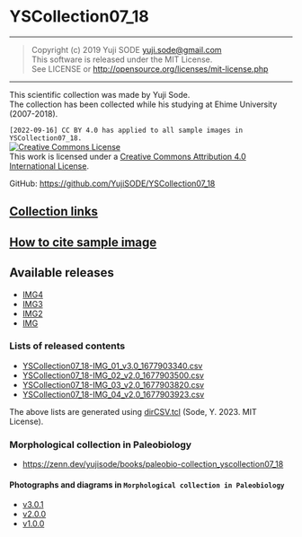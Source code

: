 # YSCollection07_18
______
>Copyright (c) 2019 Yuji SODE <yuji.sode@gmail.com>  
>This software is released under the MIT License.  
>See LICENSE or http://opensource.org/licenses/mit-license.php
______
This scientific collection was made by Yuji Sode.  
The collection has been collected while his studying at Ehime University (2007-2018).

`[2022-09-16] CC BY 4.0 has applied to all sample images in YSCollection07_18.`  
<a rel="license" href="http://creativecommons.org/licenses/by/4.0/"><img alt="Creative Commons License" style="border-width:0" src="https://i.creativecommons.org/l/by/4.0/88x31.png" /></a><br />This work is licensed under a <a rel="license" href="http://creativecommons.org/licenses/by/4.0/">Creative Commons Attribution 4.0 International License</a>.

GitHub: https://github.com/YujiSODE/YSCollection07_18  
## [Collection links](https://github.com/YujiSODE/YSCollection07_18/wiki)
## [How to cite sample image](https://github.com/YujiSODE/YSCollection07_18/blob/master/howToCite.md)

## Available releases
- [IMG4](https://github.com/YujiSODE/YSCollection07_18/releases/tag/IMG_04_v2.0)
- [IMG3](https://github.com/YujiSODE/YSCollection07_18/releases/tag/IMG_03_v2.0)
- [IMG2](https://github.com/YujiSODE/YSCollection07_18/releases/tag/IMG_02_v2.0)
- [IMG](https://github.com/YujiSODE/YSCollection07_18/releases/tag/IMG_01_v3.0)

### Lists of released contents
- [YSCollection07_18-IMG_01_v3.0_1677903340.csv](https://github.com/YujiSODE/YSCollection07_18/blob/master/YSCollection07_18-IMG_01_v3.0_1677903340.csv)
- [YSCollection07_18-IMG_02_v2.0_1677903500.csv](https://github.com/YujiSODE/YSCollection07_18/blob/master/YSCollection07_18-IMG_02_v2.0_1677903500.csv)
- [YSCollection07_18-IMG_03_v2.0_1677903820.csv](https://github.com/YujiSODE/YSCollection07_18/blob/master/YSCollection07_18-IMG_03_v2.0_1677903820.csv)
- [YSCollection07_18-IMG_04_v2.0_1677903923.csv](https://github.com/YujiSODE/YSCollection07_18/blob/master/YSCollection07_18-IMG_04_v2.0_1677903923.csv)

The above lists are generated using [dirCSV.tcl](https://gist.github.com/YujiSODE/ee070936443f2855fc45cb1471bd3e8b) \(Sode, Y. 2023. MIT License\).

### Morphological collection in Paleobiology
- https://zenn.dev/yujisode/books/paleobio-collection_yscollection07_18

#### Photographs and diagrams in `Morphological collection in Paleobiology`
- [v3.0.1](https://github.com/YujiSODE/YSCollection07_18/releases/tag/IMG_paleobio-collection-Zenn-v3.0.1)
- [v2.0.0](https://github.com/YujiSODE/YSCollection07_18/releases/tag/IMG_paleobio-collection-Zenn-v2.0.0)
- [v1.0.0](https://github.com/YujiSODE/YSCollection07_18/releases/tag/IMG_paleobio-collection-Zenn-v1.0.0)

